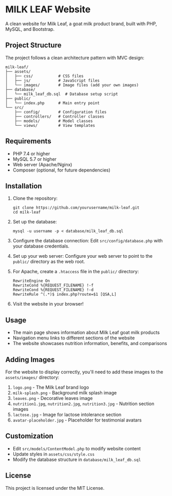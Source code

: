 # MILK LEAF Website

A clean website for Milk Leaf, a goat milk product brand, built with PHP, MySQL, and Bootstrap.

## Project Structure

The project follows a clean architecture pattern with MVC design:

```
milk-leaf/
├── assets/
│   ├── css/           # CSS files
│   ├── js/            # JavaScript files
│   └── images/        # Image files (add your own images)
├── database/
│   └── milk_leaf_db.sql  # Database setup script
├── public/
│   └── index.php      # Main entry point
└── src/
    ├── config/        # Configuration files
    ├── controllers/   # Controller classes
    ├── models/        # Model classes
    └── views/         # View templates
```

## Requirements

* PHP 7.4 or higher
* MySQL 5.7 or higher
* Web server (Apache/Nginx)
* Composer (optional, for future dependencies)

## Installation

1. Clone the repository:
   ```
   git clone https://github.com/yourusername/milk-leaf.git
   cd milk-leaf
   ```

2. Set up the database:
   ```
   mysql -u username -p < database/milk_leaf_db.sql
   ```

3. Configure the database connection:
   Edit `src/config/database.php` with your database credentials.

4. Set up your web server:
   Configure your web server to point to the `public/` directory as the web root.

5. For Apache, create a `.htaccess` file in the `public/` directory:
   ```
   RewriteEngine On
   RewriteCond %{REQUEST_FILENAME} !-f
   RewriteCond %{REQUEST_FILENAME} !-d
   RewriteRule ^(.*)$ index.php?route=$1 [QSA,L]
   ```

6. Visit the website in your browser!

## Usage

- The main page shows information about Milk Leaf goat milk products
- Navigation menu links to different sections of the website
- The website showcases nutrition information, benefits, and comparisons

## Adding Images

For the website to display correctly, you'll need to add these images to the `assets/images/` directory:

1. `logo.png` - The Milk Leaf brand logo
2. `milk-splash.png` - Background milk splash image
3. `leaves.png` - Decorative leaves image
4. `nutrition1.jpg`, `nutrition2.jpg`, `nutrition3.jpg` - Nutrition section images
5. `lactose.jpg` - Image for lactose intolerance section
6. `avatar-placeholder.jpg` - Placeholder for testimonial avatars

## Customization

- Edit `src/models/ContentModel.php` to modify website content
- Update styles in `assets/css/style.css`
- Modify the database structure in `database/milk_leaf_db.sql`

## License

This project is licensed under the MIT License. 